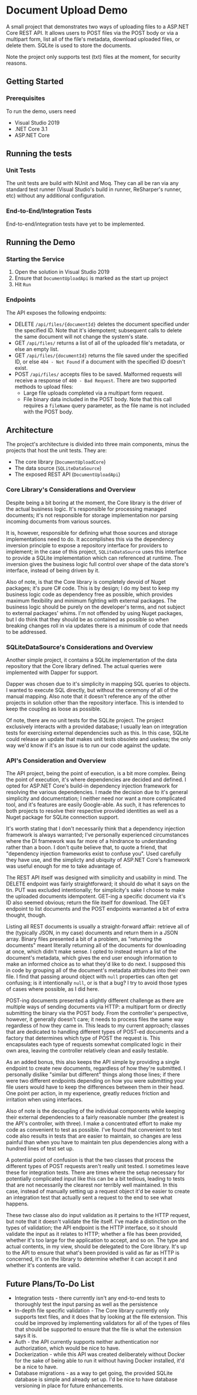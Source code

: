 # Document Upload Demo

A small project that demonstrates two ways of uploading files to a ASP.NET Core REST API.  It allows users to POST files via the POST body or via a multipart form, list all of the file's metadata, download uploaded files, or delete them.  SQLite is used to store the documents.

Note the project only supports test (txt) files at the moment, for security reasons.

## Getting Started

### Prerequisites
To run the demo, users need

* Visual Studio 2019
* .NET Core 3.1
* ASP.NET Core

## Running the tests

### Unit Tests
The unit tests are build with NUnit and Moq.  They can all be ran via any standard test runner (Visual Studio's build in runner, ReSharper's runner, etc) without any additional configuration.

### End-to-End/Integration Tests
End-to-end/integration tests have yet to be implemented.

## Running the Demo

### Starting the Service
1. Open the solution in Visual Studio 2019
2. Ensure that `DocumentUploadApi` is marked as the start up project
3. Hit `Run`

### Endpoints
The API exposes the following endpoints:

* DELETE `/api/files/{documentId}` deletes the document specified under the specified ID.  Note that it's idempotent; subsequent calls to delete the same document will not change the system's state.
* GET `/api/files/` returns a list of all of the uploaded file's metadata, or else an empty list.
* GET `/api/files/{documentId}` returns the file saved under the specified ID, or else `404 - Not Found` if a document with the specified ID doesn't exist.
* POST `/api/files/` accepts files to be saved.  Malformed requests will receive a response of `400 - Bad Request`.  There are two supported methods to upload files:
    - Large file uploads completed via a multipart form request.
    - File binary data included in the POST body.  Note that this call requires a `fileName` query parameter, as the file name is not included with the POST body.

## Architecture
The project's architecture is divided into three main components, minus the projects that host the unit tests.  They are:
* The core library (`DocumentUploadCore`)
* The data source (`SQLiteDataSource`)
* The exposed REST API (`DocumentUploadApi`)

### Core Library's Considerations and Overview
Despite being a bit boring at the moment, the Core library is the driver of the actual business logic.  It's responsible for processing managed documents; it's not responsible for storage implementation nor parsing incoming documents from various sources.

It is, however, responsible for defining what those sources and storage implementations need to do.  It accomplishes this via the dependency inversion principle to expose a repository interface for providers to implement; in the case of this project, `SQLiteDataSource` uses this interface to provide a SQLite implementation which can referenced at runtime.  The inversion gives the business logic full control over shape of the data store's interface, instead of being driven by it.

Also of note, is that the Core library is completely devoid of Nuget packages; it's pure C# code.  This is by design; I do my best to keep my business logic code as dependency free as possible, which provides maximum flexibility and minimum fighting with external packages.  The business logic should be purely on the developer's terms, and not subject to external packages' whims.  I'm not offended by using Nuget packages, but I do think that they should be as contained as possible so when breaking changes roll in via updates there is a minimum of code that needs to be addressed.

### SQLiteDataSource's Considerations and Overview
Another simple project, it contains a SQLite implementation of the data repository that the Core library defined.  The actual queries were implemented with Dapper for support.

Dapper was chosen due to it's simplicity in mapping SQL queries to objects.  I wanted to execute SQL directly, but without the ceremony of all of the manual mapping.  Also note that it doesn't reference any of the other projects in solution other than the repository interface.  This is intended to keep the coupling as loose as possible.

Of note, there are no unit tests for the SQLite project.  The project exclusively interacts with a provided database; I usually lean on integration tests for exercising external dependencies such as this.   In this case, SQLite could release an update that makes unit tests obsolete and useless; the only way we'd know if it's an issue is to run our code against the update.

### API's Consideration and Overview
The API project, being the point of execution, is a bit more complex.  Being the point of execution, it's where dependencies are decided and defined.  I opted for ASP.NET Core's build-in dependency injection framework for resolving the various dependencies.  I made the decision due to it's general simplicity and documentation; I neither need nor want a more complicated tool, and it's features are easily Google-able.  As such, it has references to both projects to resolve their respective provided identities as well as a Nuget package for SQLite connection support.

It's worth stating that I don't necessarily think that a dependency injection framework is always warranted; I've personally experienced circumstances where the DI framework was far more of a hindrance to understanding rather than a boon.  I don't quite believe that, to quote a friend, that "dependency injection frameworks exist to confuse you".  Used carefully they have use, and the simplicty and ubiquity of ASP.NET Core's framework was useful enough for me to take advantage of.

The REST API itself was designed with simplicity and usability in mind.  The DELETE endpoint was fairly straightforward; it should do what it says on the tin.  PUT was excluded intentionally; for simplicity's sake I choose to make the uploaded documents idempotent.  GET-ing a specific document via it's ID also seemed obvious; return the file itself for download.  The GET endpoint to list documents and the POST endpoints warranted a bit of extra thought, though.

Listing all REST documents is usually a straight-forward affair: retrieve all of the (typically JSON, in my case) documents and return them in a JSON array.  Binary files presented a bit of a problem, as "returning the documents" meant literally returning all of the documents for downloading at once, which didn't make sense.  I opted to instead return a list of the document's metadata, which gives the end user enough information to make an informed choice as to what they'd like to do next.  I supposed this in code by grouping all of the document's metadata attributes into their own file.  I find that passing around object with `null` properties can often get confusing; is it intentionally `null`, or is that a bug?  I try to avoid those types of cases where possible, as I did here.

POST-ing documents presented a slightly different challenge as there are multiple ways of sending documents via HTTP: a multipart form or directly submitting the binary via the POST body.  From the controller's perspective, however, it generally doesn't care; it needs to process files the same way regardless of how they came in.  This leads to my current approach; classes that are dedicated to handling different types of POST-ed documents and a factory that determines which type of POST the request is.  This encapsulates each type of requests somewhat complicated logic in their own area, leaving the controller relatively clean and easily testable.

As an added bonus, this also keeps the API simple by providing a single endpoint to create new documents, regardless of how they're submitted.  I personally dislike "similar but different" things along those lines; if there were two different endpoints depending on how you were submitting your file users would have to keep the differences between them in their head.  One point per action, in my experience, greatly reduces friction and irritation when using interfaces.

Also of note is the decoupling of the individual components while keeping their external dependencies to a fairly reasonable number (the greatest is the API's controller, with three).  I make a concentrated effort to make my code as convenient to test as possible.  I've found that convenient to test code also results in tests that are easier to maintain, so changes are less painful than when you have to maintain ten plus dependencies along with a hundred lines of test set up.

A potential point of confusion is that the two classes that process the different types of POST requests aren't really unit tested.  I sometimes leave these for integration tests.  There are times where the setup necessary for potentially complicated input like this can be a bit tedious, leading to tests that are not necessarily the clearest nor terribly well maintained.  In this case, instead of manually setting up a request object it'd be easier to create an integration test that actually sent a request to the end to see what happens.

These two classe also do input validation as it pertains to the HTTP request, but note that it doesn't validate the file itself.  I've made a distinction on the types of validation; the API endpoint is the HTTP interface, so it should validate the input as it relates to HTTP; whether a file has been provided, whether it's too large for the application to accept, and so on.  The type and actual contents, in my view, should be delegated to the Core library.  It's up to the API to ensure that what's been provided is valid as far as HTTP is concerned, it's on the library to determine whether it can accept it and whether it's contents are valid.

## Future Plans/To-Do List
* Integration tests - there currently isn't any end-to-end tests to thoroughly test the input parsing as well as the persistence
* In-depth file specific validation - The Core library currently only supports text files, and it does that by looking at the file extension.  This could be improved by implementing validators for all of the types of files that should be supported to ensure that the file is what the extension says it is.
* Auth - the API currently supports neither authentication nor authorization, which would be nice to have.
* Dockerization - while this API was created deliberately without Docker for the sake of being able to run it without having Docker installed, it'd be a nice to have.
* Database migrations - as a way to get going, the provided SQLite database is simple and already set up.  I'd be nice to have database versioning in place for future enhancements.